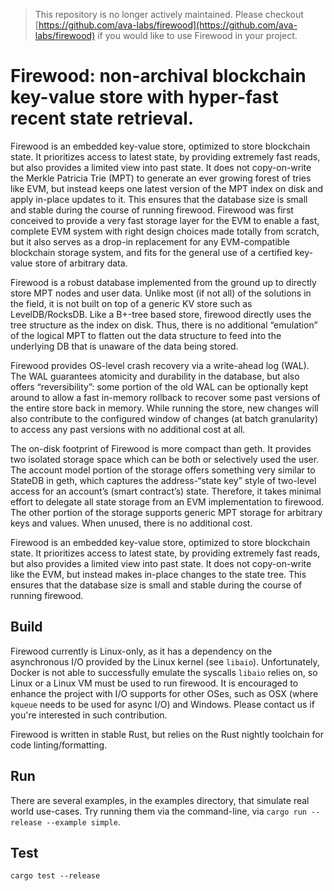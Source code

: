 > This repository is no longer actively maintained. Please checkout
> [https://github.com/ava-labs/firewood](https://github.com/ava-labs/firewood)
> if you would like to use Firewood in your project.

# Firewood: non-archival blockchain key-value store with hyper-fast recent state retrieval.

Firewood is an embedded key-value store, optimized to store blockchain state.
It prioritizes access to latest state, by providing extremely fast reads, but
also provides a limited view into past state. It does not copy-on-write the
Merkle Patricia Trie (MPT) to generate an ever growing forest of tries like EVM,
but instead keeps one latest version of the MPT index on disk and apply
in-place updates to it. This ensures that the database size is small and stable
during the course of running firewood. Firewood was first conceived to provide
a very fast storage layer for the EVM to enable a fast, complete EVM system with
right design choices made totally from scratch, but it also serves as a drop-in
replacement for any EVM-compatible blockchain storage system, and fits for the
general use of a certified key-value store of arbitrary data.

Firewood is a robust database implemented from the ground up to directly store
MPT nodes and user data. Unlike most (if not all) of the solutions in the field,
it is not built on top of a generic KV store such as LevelDB/RocksDB. Like a
B+-tree based store, firewood directly uses the tree structure as the index on
disk. Thus, there is no additional “emulation” of the logical MPT to flatten
out the data structure to feed into the underlying DB that is unaware of the
data being stored.

Firewood provides OS-level crash recovery via a write-ahead log (WAL). The WAL
guarantees atomicity and durability in the database, but also offers
“reversibility”: some portion of the old WAL can be optionally kept around to
allow a fast in-memory rollback to recover some past versions of the entire
store back in memory. While running the store, new changes will also contribute
to the configured window of changes (at batch granularity) to access any past
versions with no additional cost at all.

The on-disk footprint of Firewood is more compact than geth. It provides two
isolated storage space which can be both or selectively used the user. The
account model portion of the storage offers something very similar to StateDB
in geth, which captures the address-“state key” style of two-level access for
an account’s (smart contract’s) state. Therefore, it takes minimal effort to
delegate all state storage from an EVM implementation to firewood. The other
portion of the storage supports generic MPT storage for arbitrary keys and
values. When unused, there is no additional cost.

Firewood is an embedded key-value store, optimized to store blockchain state.
It prioritizes access to latest state, by providing extremely fast reads, but
also provides a limited view into past state. It does not copy-on-write like
the EVM, but instead makes in-place changes to the state tree. This ensures
that the database size is small and stable during the course of running
firewood.

## Build
Firewood currently is Linux-only, as it has a dependency on the asynchronous
I/O provided by the Linux kernel (see `libaio`). Unfortunately, Docker is not
able to successfully emulate the syscalls `libaio` relies on, so Linux or a
Linux VM must be used to run firewood. It is encouraged to enhance the project
with I/O supports for other OSes, such as OSX (where `kqueue` needs to be used
for async I/O) and Windows. Please contact us if you're interested in such contribution.

Firewood is written in stable Rust, but relies on the Rust nightly toolchain
for code linting/formatting.

## Run
There are several examples, in the examples directory, that simulate real world
use-cases. Try running them via the command-line, via `cargo run --release
--example simple`.

## Test
```
cargo test --release
```
